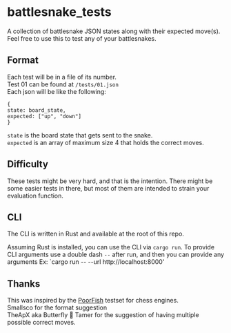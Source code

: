 # battlesnake_tests
A collection of battlesnake JSON states along with their expected move(s).  Feel free to use this to test any of your battlesnakes.

## Format
Each test will be in a file of its number.  
Test 01 can be found at `/tests/01.json`  
Each json will be like the following: 
```
{
state: board_state,
expected: ["up", "down"]
}
```  
`state` is the board state that gets sent to the snake.  
`expected` is an array of maximum size 4 that holds the correct moves.  

## Difficulty
These tests might be very hard, and that is the intention.  There might be some easier tests in there, but most of them are intended to strain your evaluation function.

## CLI

The CLI is written in Rust and available at the root of this repo.

Assuming Rust is installed, you can use the CLI via `cargo run`.
To provide CLI arguments use a double dash `--` after run, and then you can provide any arguments
Ex: `cargo run -- --url http://localhost:8000'

## Thanks
This was inspired by the [PoorFish](https://github.com/mcostalba/PoorFish) testset for chess engines.  
Smallsco for the format suggestion  
TheApX aka Butterfly :butterfly: Tamer for the suggestion of having multiple possible correct moves.
